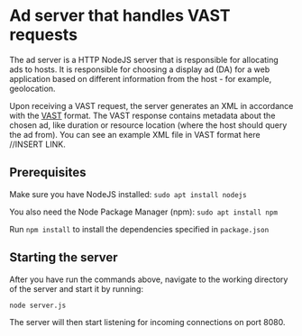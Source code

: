 # Ad server that handles VAST requests
The ad server is a HTTP NodeJS server that is responsible for allocating ads to hosts. It is responsible for choosing a display ad (DA) for a web application based on different information from the host - for example, geolocation.

Upon receiving a VAST request, the server generates an XML in accordance with the [VAST](https://www.iab.com/guidelines/vast/) format. The VAST response contains metadata about the chosen ad, like duration or resource location (where the host should query the ad from). You can see an example XML file in VAST format here //INSERT LINK.

## Prerequisites
Make sure you have NodeJS installed:
```sudo apt install nodejs```

You also need the Node Package Manager (npm): ```sudo apt install npm```

Run ```npm install``` to install the dependencies specified in ```package.json```

## Starting the server
After you have run the commands above, navigate to the working directory of the server and start it by running:

```node server.js```

The server will then start listening for incoming connections on port 8080.
